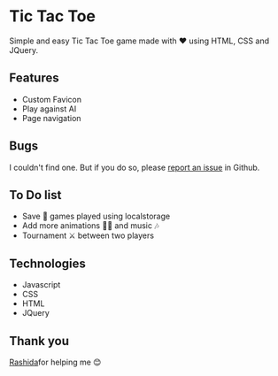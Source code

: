 # Tic Tac Toe

Simple and easy Tic Tac Toe game made with ❤️ using HTML, CSS and JQuery.

## Features

* Custom Favicon  
* Play against AI
* Page navigation


## Bugs

I couldn't find one. But if you do so, please [report an issue](https://github.com/gopipatell/tictactoe-game/issues/new) in Github.  

## To Do list

* Save 💾 games played using localstorage
* Add more animations 💃🏻 and music 🎶
* Tournament ⚔️ between two players

## Technologies
* Javascript ️
* CSS
* HTML
* JQuery

## Thank you

[Rashida](https://github.com/rashidabengali)for helping me 😊	
